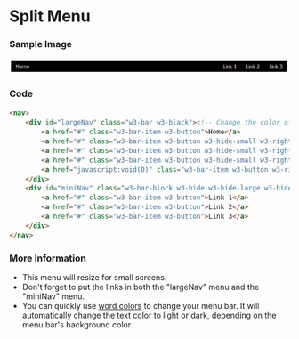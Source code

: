 # Split Menu
<!-- position: 2 -->

### Sample Image

![](https://raw.githubusercontent.com/GracefulForm/w3css-template-creator/refs/heads/master/pages/images/menu2.png)

### Code

```html
<nav>
    <div id="largeNav" class="w3-bar w3-black"><!-- Change the color of your menu bar here. -->
        <a href="#" class="w3-bar-item w3-button">Home</a>
        <a href="#" class="w3-bar-item w3-button w3-hide-small w3-right">Link 3</a>
        <a href="#" class="w3-bar-item w3-button w3-hide-small w3-right">Link 2</a>
        <a href="#" class="w3-bar-item w3-button w3-hide-small w3-right">Link 1</a>
        <a href="javascript:void(0)" class="w3-bar-item w3-button w3-right w3-hide-large w3-hide-medium" onclick="myFunction()"><i class="ri-menu-line"></i></a>        
    </div>
    <div id="miniNav" class="w3-bar-block w3-hide w3-hide-large w3-hide-medium w3-black"><!-- Change the color of your small screen menu here. -->
        <a href="#" class="w3-bar-item w3-button">Link 1</a>
        <a href="#" class="w3-bar-item w3-button">Link 2</a>
        <a href="#" class="w3-bar-item w3-button">Link 3</a>
    </div>
</nav>
```

### More Information

* This menu will resize for small screens.
* Don't forget to put the links in both the "largeNav" menu and the "miniNav" menu.
* You can quickly use [word colors](https://www.w3schools.com/w3css/w3css_colors.asp) to change your menu bar. It will automatically change the text color to light or dark, depending on the menu bar's background color.
  
